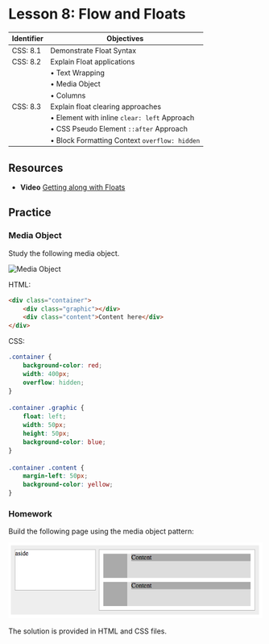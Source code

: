 # Lesson 8: Flow and Floats

Identifier   | Objectives
-------------|------------
CSS: 8.1     | Demonstrate Float Syntax
CSS: 8.2     | Explain Float applications
             | &bull; Text Wrapping
             | &bull; Media Object
             | &bull; Columns
CSS: 8.3     | Explain float clearing approaches
             | &bull; Element with inline `clear: left` Approach
             | &bull; CSS Pseudo Element `::after` Approach
             | &bull; Block Formatting Context `overflow: hidden`

## Resources
- __Video__ [Getting along with Floats](https://www.youtube.com/watch?v=4gE1mThzhSw)

## Practice

### Media Object

Study the following media object.

![Media Object](assets/float.png)

HTML:
```html
<div class="container">
	<div class="graphic"></div>
	<div class="content">Content here</div>
</div>
```

CSS:
```css
.container {
	background-color: red;
	width: 400px;
	overflow: hidden;
}

.container .graphic {
	float: left;
	width: 50px;
	height: 50px;
	background-color: blue;
}

.container .content {
	margin-left: 50px;
	background-color: yellow;
}
```

### Homework

Build the following page using the media object pattern:

![Screenshot](screenshot.png)

The solution is provided in HTML and CSS files.
